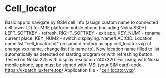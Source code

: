 # Cell_locator
Basic app to navigate by GSM cell info (assign custom name to connected cell tower ID) for MRE platform mobile phone (including Nokia S30+). LEFT_SOFTKEY - refresh, RIGHT_SOFTKEY - exit app, KEY_NUM1 - rename current place, KEY_NUM2 - switch displaying: Name/LAC:CID. Location name list "cell_locator.txt" on same directory as app cell_locator.vxp (if change vxp name, change list file name to). New location name filled to list automatically as detected on starting program or with refreshing button. Tested on Nokia 225 with display resolution 240x320. For using with Nokia mobile phone, app must be signed with IMSI (your SIM card) code.
https://vxpatch.luxferre.top/
Application file - "[cell_locator.vxp](https://github.com/RDZDX/cell_locator/blob/main/cell_locator.vxp?raw=true)".

